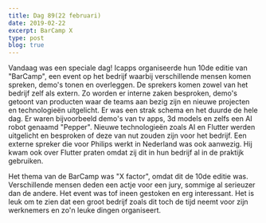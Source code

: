 ```yaml
---
title: Dag 89(22 februari)
date: 2019-02-22
excerpt: BarCamp X
type: post
blog: true
---
```


Vandaag was een speciale dag! Icapps organiseerde hun 10de editie van "BarCamp", een event op het bedrijf waarbij verschillende mensen komen spreken, demo's tonen en overleggen. De sprekers komen zowel van het bedrijf zelf als extern. Zo worden er interne zaken besproken, demo's getoont van producten waar de teams aan bezig zijn en nieuwe projecten en technologieën uitgelicht. Er was een strak schema en het duurde de hele dag. Er waren bijvoorbeeld demo's van tv apps, 3d models en zelfs een AI robot genaamd "Pepper". Nieuwe technologieën zoals AI en Flutter werden uitgelicht en besproken of deze van nut zouden zijn voor het bedrijf. Een externe spreker die voor Philips werkt in Nederland was ook aanwezig. Hij kwam ook over Flutter praten omdat zij dit in hun bedrijf al in de praktijk gebruiken.

Het thema van de BarCamp was "X factor", omdat dit de 10de editie was. Verschillende mensen deden een actje voor een jury, sommige al serieuzer dan de andere. Het event was tof ineen gestoken en erg interessant. Het is leuk om te zien dat een groot bedrijf zoals dit toch de tijd neemt voor zijn werknemers en zo'n leuke dingen organiseert.
